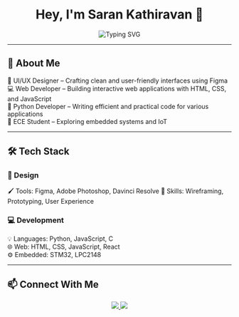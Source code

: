 
<h1 align="center">Hey, I'm Saran Kathiravan 👋</h1>

<p align="center">
  <img src="https://readme-typing-svg.herokuapp.com?font=Arial&size=20&duration=3000&color=F75C7E&center=true&vCenter=true&width=450&lines=UI%2FUX+Designer;Python+Developer;Web+Developer;ECE+Student" alt="Typing SVG">
</p>

---

## 🚀 About Me  
🎨 UI/UX Designer – Crafting clean and user-friendly interfaces using Figma   
💻 Web Developer – Building interactive web applications with HTML, CSS, and JavaScript  
🐍 Python Developer – Writing efficient and practical code for various applications  
🔬 ECE Student – Exploring embedded systems and IoT  

---

## 🛠️ Tech Stack  

### 🎨 Design  
🖌️ Tools: Figma, Adobe Photoshop, Davinci Resolve
📌 Skills: Wireframing, Prototyping, User Experience  

### 💻 Development  
💡 Languages: Python, JavaScript, C  
🌐 Web: HTML, CSS, JavaScript, React  
⚙️ Embedded: STM32, LPC2148  

---

## 📫 Connect With Me  
<p align="center">
  <a href="https://linkedin.com/in/yourprofile">
    <img src="https://img.shields.io/badge/LinkedIn-0077B5?style=for-the-badge&logo=linkedin&logoColor=white">
  </a>
  <a href="https://www.behance.net/yourprofile">
    <img src="https://img.shields.io/badge/Behance-1769FF?style=for-the-badge&logo=behance&logoColor=white">
  </a>
</p>

